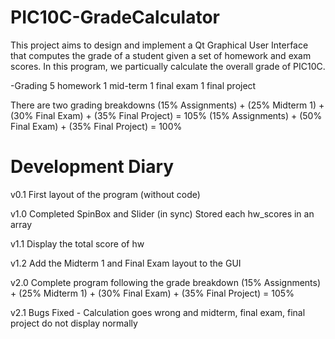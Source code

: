 # PIC10C-GradeCalculator

This project aims to design and implement a Qt Graphical User Interface that computes the grade of a student given a set of homework and exam scores. In this program, we particually calculate the overall grade of PIC10C.

-Grading
5 homework
1 mid-term
1 final exam
1 final project

There are two grading breakdowns
(15% Assignments) + (25% Midterm 1) + (30% Final Exam) + (35% Final Project) = 105%
(15% Assignments) + (50% Final Exam) + (35% Final Project) = 100%

# Development Diary

v0.1 First layout of the program (without code)

v1.0 Completed SpinBox and Slider (in sync)
        Stored each hw_scores in an array
        
v1.1 Display the total score of hw

v1.2 Add the Midterm 1 and Final Exam layout to the GUI

v2.0 Complete program following the grade breakdown
(15% Assignments) + (25% Midterm 1) + (30% Final Exam) + (35% Final Project) = 105%

v2.1 Bugs Fixed - Calculation goes wrong and midterm, final exam, final project do not display normally

